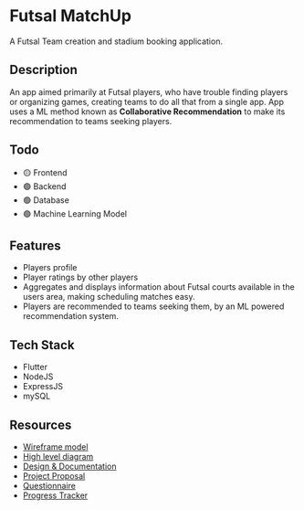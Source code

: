# Futsal MatchUp

A Futsal Team creation and stadium booking application.

## Description
An app aimed primarily at Futsal players, who have trouble finding players or organizing games, creating teams to do all that from a single app. App uses a ML method known as **Collaborative Recommendation** to make its recommendation to teams seeking players.

## Todo
* 🟡 Frontend
* 🟢 Backend
* 🟢 Database
* 🟢 Machine Learning Model

## Features
* Players profile
* Player ratings by other players
* Aggregates and displays information about Futsal courts available in the users area, making scheduling matches easy.
* Players are recommended to teams seeking them, by an ML powered recommendation system.

## Tech Stack
* Flutter
* NodeJS
* ExpressJS
* mySQL

## Resources
* [Wireframe model](https://www.figma.com/file/2ZCrVxiTen6sdnMP7w1eqk/Wireframe?type=design&t=gXQiWuqADrC4b7G4-6)
* [High level diagram](https://lucid.app/lucidchart/bfeef7a3-fa38-4d7e-9d3c-64e2f3b26780/edit?viewport_loc=-87%2C-160%2C1867%2C1091%2C0_0&invitationId=inv_c0e4c49e-18a1-4627-9dd5-04dd13be6582)
* [Design & Documentation](https://docs.google.com/document/d/1mzi2iqcmbSv2xNRyoGJubPzLRXxe_Se9HRgXOS4sXi0/edit?usp=sharing)
* [Project Proposal](https://docs.google.com/document/d/1J7P82XbeG5-nyHSOqLx4CHfQKoPXzkQVmwnr2q2PHrc/edit?usp=sharing)
* [Questionnaire](https://docs.google.com/document/d/1a0scZpH4X5M9Etdwa-WmAGqvdh24UG_5dDV-OBpnOMA/edit)
* [Progress Tracker](https://github.com/users/emlano/projects/2)
